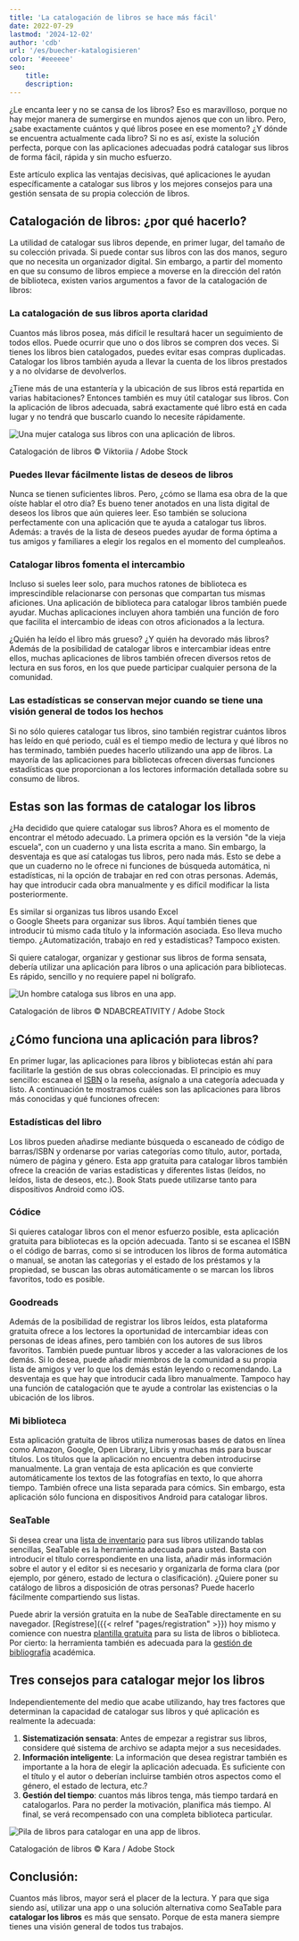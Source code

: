```yaml
---
title: 'La catalogación de libros se hace más fácil'
date: 2022-07-29
lastmod: '2024-12-02'
author: 'cdb'
url: '/es/buecher-katalogisieren'
color: '#eeeeee'
seo:
    title:
    description:
---
```


¿Le encanta leer y no se cansa de los libros? Eso es maravilloso, porque no hay mejor manera de sumergirse en mundos ajenos que con un libro. Pero, ¿sabe exactamente cuántos y qué libros posee en ese momento? ¿Y dónde se encuentra actualmente cada libro? Si no es así, existe la solución perfecta, porque con las aplicaciones adecuadas podrá catalogar sus libros de forma fácil, rápida y sin mucho esfuerzo.

Este artículo explica las ventajas decisivas, qué aplicaciones le ayudan específicamente a catalogar sus libros y los mejores consejos para una gestión sensata de su propia colección de libros.

## Catalogación de libros: ¿por qué hacerlo?

La utilidad de catalogar sus libros depende, en primer lugar, del tamaño de su colección privada. Si puede contar sus libros con las dos manos, seguro que no necesita un organizador digital. Sin embargo, a partir del momento en que su consumo de libros empiece a moverse en la dirección del ratón de biblioteca, existen varios argumentos a favor de la catalogación de libros:

### La catalogación de sus libros aporta claridad

Cuantos más libros posea, más difícil le resultará hacer un seguimiento de todos ellos. Puede ocurrir que uno o dos libros se compren dos veces. Si tienes los libros bien catalogados, puedes evitar esas compras duplicadas. Catalogar los libros también ayuda a llevar la cuenta de los libros prestados y a no olvidarse de devolverlos.

¿Tiene más de una estantería y la ubicación de sus libros está repartida en varias habitaciones? Entonces también es muy útil catalogar sus libros. Con la aplicación de libros adecuada, sabrá exactamente qué libro está en cada lugar y no tendrá que buscarlo cuando lo necesite rápidamente.

![Una mujer cataloga sus libros con una aplicación de libros.](images/buecher-katalogisieren-frau.jpg)

Catalogación de libros © Viktoriia / Adobe Stock

### Puedes llevar fácilmente listas de deseos de libros

Nunca se tienen suficientes libros. Pero, ¿cómo se llama esa obra de la que oíste hablar el otro día? Es bueno tener anotados en una lista digital de deseos los libros que aún quieres leer. Eso también se soluciona perfectamente con una aplicación que te ayuda a catalogar tus libros. Además: a través de la lista de deseos puedes ayudar de forma óptima a tus amigos y familiares a elegir los regalos en el momento del cumpleaños.

### Catalogar libros fomenta el intercambio

Incluso si sueles leer solo, para muchos ratones de biblioteca es imprescindible relacionarse con personas que compartan tus mismas aficiones. Una aplicación de biblioteca para catalogar libros también puede ayudar. Muchas aplicaciones incluyen ahora también una función de foro que facilita el intercambio de ideas con otros aficionados a la lectura.

¿Quién ha leído el libro más grueso? ¿Y quién ha devorado más libros? Además de la posibilidad de catalogar libros e intercambiar ideas entre ellos, muchas aplicaciones de libros también ofrecen diversos retos de lectura en sus foros, en los que puede participar cualquier persona de la comunidad.

### Las estadísticas se conservan mejor cuando se tiene una visión general de todos los hechos

Si no sólo quieres catalogar tus libros, sino también registrar cuántos libros has leído en qué periodo, cuál es el tiempo medio de lectura y qué libros no has terminado, también puedes hacerlo utilizando una app de libros. La mayoría de las aplicaciones para bibliotecas ofrecen diversas funciones estadísticas que proporcionan a los lectores información detallada sobre su consumo de libros.

## Estas son las formas de catalogar los libros

¿Ha decidido que quiere catalogar sus libros? Ahora es el momento de encontrar el método adecuado. La primera opción es la versión "de la vieja escuela", con un cuaderno y una lista escrita a mano. Sin embargo, la desventaja es que así catalogas tus libros, pero nada más. Esto se debe a que un cuaderno no le ofrece ni funciones de búsqueda automática, ni estadísticas, ni la opción de trabajar en red con otras personas. Además, hay que introducir cada obra manualmente y es difícil modificar la lista posteriormente.

Es similar si organizas tus libros usando Excel  
o Google Sheets para organizar sus libros. Aquí también tienes que introducir tú mismo cada título y la información asociada. Eso lleva mucho tiempo. ¿Automatización, trabajo en red y estadísticas? Tampoco existen.

Si quiere catalogar, organizar y gestionar sus libros de forma sensata, debería utilizar una aplicación para libros o una aplicación para bibliotecas. Es rápido, sencillo y no requiere papel ni bolígrafo.

![Un hombre cataloga sus libros en una app.](images/buecher-katalogisieren-mann.jpg)

Catalogación de libros © NDABCREATIVITY / Adobe Stock

## ¿Cómo funciona una aplicación para libros?

En primer lugar, las aplicaciones para libros y bibliotecas están ahí para facilitarle la gestión de sus obras coleccionadas. El principio es muy sencillo: escanea el [ISBN](https://de.wikipedia.org/wiki/Internationale_Standardbuchnummer) o la reseña, asígnalo a una categoría adecuada y listo. A continuación te mostramos cuáles son las aplicaciones para libros más conocidas y qué funciones ofrecen:

### Estadísticas del libro

Los libros pueden añadirse mediante búsqueda o escaneado de código de barras/ISBN y ordenarse por varias categorías como título, autor, portada, número de página y género. Esta app gratuita para catalogar libros también ofrece la creación de varias estadísticas y diferentes listas (leídos, no leídos, lista de deseos, etc.). Book Stats puede utilizarse tanto para dispositivos Android como iOS.

### Códice

Si quieres catalogar libros con el menor esfuerzo posible, esta aplicación gratuita para bibliotecas es la opción adecuada. Tanto si se escanea el ISBN o el código de barras, como si se introducen los libros de forma automática o manual, se anotan las categorías y el estado de los préstamos y la propiedad, se buscan las obras automáticamente o se marcan los libros favoritos, todo es posible.

### Goodreads

Además de la posibilidad de registrar los libros leídos, esta plataforma gratuita ofrece a los lectores la oportunidad de intercambiar ideas con personas de ideas afines, pero también con los autores de sus libros favoritos. También puede puntuar libros y acceder a las valoraciones de los demás. Si lo desea, puede añadir miembros de la comunidad a su propia lista de amigos y ver lo que los demás están leyendo o recomendando. La desventaja es que hay que introducir cada libro manualmente. Tampoco hay una función de catalogación que te ayude a controlar las existencias o la ubicación de los libros.

### Mi biblioteca

Esta aplicación gratuita de libros utiliza numerosas bases de datos en línea como Amazon, Google, Open Library, Libris y muchas más para buscar títulos. Los títulos que la aplicación no encuentra deben introducirse manualmente. La gran ventaja de esta aplicación es que convierte automáticamente los textos de las fotografías en texto, lo que ahorra tiempo. También ofrece una lista separada para cómics. Sin embargo, esta aplicación sólo funciona en dispositivos Android para catalogar libros.

### SeaTable

Si desea crear una [lista de inventario](https://seatable.io/es/inventarliste-vorlagen/) para sus libros utilizando tablas sencillas, SeaTable es la herramienta adecuada para usted. Basta con introducir el título correspondiente en una lista, añadir más información sobre el autor y el editor si es necesario y organizarla de forma clara (por ejemplo, por género, estado de lectura o clasificación). ¿Quiere poner su catálogo de libros a disposición de otras personas? Puede hacerlo fácilmente compartiendo sus listas.

Puede abrir la versión gratuita en la nube de SeaTable directamente en su navegador. [Regístrese]({{< relref "pages/registration" >}}) hoy mismo y comience con nuestra [plantilla gratuita](https://seatable.io/es/vorlage/ti27clk9rb2fjizia2pbwg/) para su lista de libros o biblioteca. Por cierto: la herramienta también es adecuada para la [gestión de bibliografía](https://seatable.io/es/literaturverwaltung/) académica.

## Tres consejos para catalogar mejor los libros

Independientemente del medio que acabe utilizando, hay tres factores que determinan la capacidad de catalogar sus libros y qué aplicación es realmente la adecuada:

1. **Sistematización sensata**: Antes de empezar a registrar sus libros, considere qué sistema de archivo se adapta mejor a sus necesidades.
2. **Información inteligente**: La información que desea registrar también es importante a la hora de elegir la aplicación adecuada. Es suficiente con el título y el autor o deberían incluirse también otros aspectos como el género, el estado de lectura, etc.?
3. **Gestión del tiempo**: cuantos más libros tenga, más tiempo tardará en catalogarlos. Para no perder la motivación, planifica más tiempo. Al final, se verá recompensado con una completa biblioteca particular.

![Pila de libros para catalogar en una app de libros.](images/buecher-stapel.jpg)

Catalogación de libros © Kara / Adobe Stock

## Conclusión:

Cuantos más libros, mayor será el placer de la lectura. Y para que siga siendo así, utilizar una app o una solución alternativa como SeaTable para **catalogar los libros** es más que sensato. Porque de esta manera siempre tienes una visión general de todos tus trabajos.
